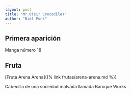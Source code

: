 ```yaml
---
layout: post
title: "Mr.0(sir Crocodile)"
author: "Biel Pons"
---
```


## Primera aparición

Manga número 18

## Fruta

[Fruta Arena Arena]({% link frutas/arena-arena.md %})

Cabecilla de una sociedad malvada llamada Baroque Works